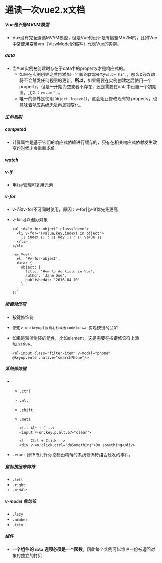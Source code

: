 # 通读一次vue2.x文档

##### Vue是不是MVVM模型

- Vue没有完全遵循MVVM模型，但是Vue的设计是有借鉴MVVM的，比如Vue中常使用变量vm（ViewModel的缩写）代表Vue的实例。

##### data

- 当Vue实例被创建时存在于data中的property才是响应式的。
  - 如果在实例创建之后再添加一个新的property`vm.b='hi';`，那么b的改动将不会触发任何视图的更新。**所以**，如果需要在实例创建之后使用一个property，但是一开始为空或者不存在，还是需要在data中设置一个初始值，比如：`vm.b='';`。
  - 唯一的例外是使用 `Object.freeze()`，这会阻止修改现有的 property，也意味着响应系统无法再*追踪*变化。

##### 生命周期

##### computed

- 计算属性是基于它们的响应式依赖进行缓存的，只有在相关响应式依赖发生改变的时候才会重新求值。

##### watch

##### v-if

- 用`key`管理可复用元素

##### v-for

- v-if和v-for不可同时使用，原因：v-for比v-if优先级更高

- v-for可以遍历对象

  ```vue
  <ul id="v-for-object" class="demo">
    <li v-for="(value,key,index) in object">
      {{ index }} : {{ key }} : {{ value }}
    </li>
  </ul>
  ```

  ```vue
  new Vue({
    el: '#v-for-object',
    data: {
      object: {
        title: 'How to do lists in Vue',
        author: 'Jane Doe',
        publishedAt: '2016-04-10'
      }
    }
  })
  
  ```

##### 按键修饰符

- 按键修饰符

- 使用`v-on:keyup[按键名称或者code]='XX'`实现按键的监听

- 如果是监听封装的组件，比如element，这是需要在按键修饰符上添加.native。

  ```vue
  <el-input class="filter-item" v-model="phone" @keyup.enter.native="searchPhone"/>
  ```

##### 系统修饰键

- - `.ctrl`

  - `.alt`

  - `.shift`

  - `.meta`

    ```vue
    <!-- Alt + C -->
    <input v-on:keyup.alt.67="clear">
    
    <!-- Ctrl + Click -->
    <div v-on:click.ctrl="doSomething">Do something</div>
    ```
  
- `.exact` 修饰符允许你控制由精确的系统修饰符组合触发的事件。

##### 鼠标按钮修饰符

- `.left`
- `.right`
- `.middle`

#####  v-model 修饰符

- `.lazy`
- `.number`
- `.trim`

##### 组件

- **一个组件的 `data` 选项必须是一个函数**，因此每个实例可以维护一份被返回对象的独立的拷贝